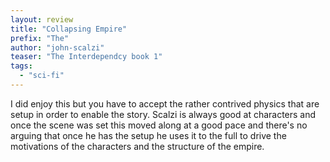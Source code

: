 ```yaml
---
layout: review
title: "Collapsing Empire"
prefix: "The"
author: "john-scalzi"
teaser: "The Interdependcy book 1"
tags:
  - "sci-fi"
---
```

I did enjoy this but you have to accept the rather contrived physics that are setup in order to enable the story. Scalzi is always good at characters and once the scene was set this moved along at a good pace and there's no arguing that once he has the setup he uses it to the full to drive the motivations of the characters and the structure of the empire.